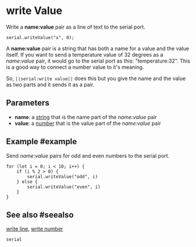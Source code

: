 # write Value

Write a **name:value** pair as a line of text to the serial port.

```sig
serial.writeValue("x", 0);
```

A **name:value** pair is a string that has both a name for a value and the value
itself. If you want to send a temperature value of 32 degrees as a _name:value_ pair,
it would go to the serial port as this: "temperature:32". This is a good way to
connect a number value to it's meaning.

So, ``||serial:write value||`` does this but you give the name and the value as two parts and it
sends it as a pair.

## Parameters

* **name**: a [string](/types/string) that is the name part of the _name:value_ pair
* **value**: a [number](/types/number) that is the value part of the _name:value_ pair 

## Example #example

Send _name:value_ pairs for odd and even numbers to the serial port.

```blocks
for (let i = 0; i < 10; i++) {
    if (i % 2 > 0) {
        serial.writeValue("odd", i)
    } else {
        serial.writeValue("even", i)
    }
}
```

## See also #seealso

[write line](/reference/serial/write-line),
[write number](/reference/serial/write-number)

```package
serial
```
